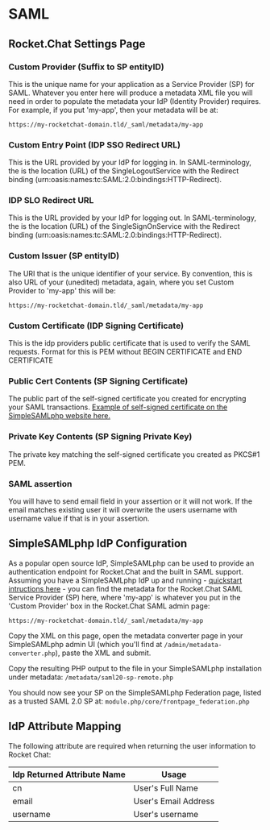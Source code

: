 # SAML

## Rocket.Chat Settings Page

### Custom Provider (Suffix to SP entityID)

This is the unique name for your application as a Service Provider (SP) for SAML. Whatever you enter here will produce a metadata XML file you will need in order to populate the metadata your IdP (Identity Provider) requires. For example, if you put 'my-app', then your metadata will be at:

`https://my-rocketchat-domain.tld/_saml/metadata/my-app`

### Custom Entry Point (IDP SSO Redirect URL)

This is the URL provided by your IdP for logging in. In SAML-terminology, the is the location (URL) of the SingleLogoutService with the Redirect binding (urn:oasis:names:tc:SAML:2.0:bindings:HTTP-Redirect).

### IDP SLO Redirect URL

This is the URL provided by your IdP for logging out. In SAML-terminology, the is the location (URL) of the SingleSignOnService with the Redirect binding (urn:oasis:names:tc:SAML:2.0:bindings:HTTP-Redirect).

### Custom Issuer (SP entityID)

The URI that is the unique identifier of your service. By convention, this is also URL of your (unedited) metadata, again, where you set Custom Provider to 'my-app' this will be:

`https://my-rocketchat-domain.tld/_saml/metadata/my-app`

### Custom Certificate (IDP Signing Certificate)

This is the idp providers public certificate that is used to verify the SAML requests. Format for this is PEM without BEGIN CERTIFICATE and END CERTIFICATE

### Public Cert Contents (SP Signing Certificate)

The public part of the self-signed certificate you created for encrypting your SAML transactions. [Example of self-signed certificate on the SimpleSAMLphp website here.](https://simplesamlphp.org/docs/stable/simplesamlphp-sp#section_1_1)

### Private Key Contents (SP Signing Private Key)

The private key matching the self-signed certificate you created as PKCS#1 PEM.

### SAML assertion

You will have to send email field in your assertion or it will not work. If the email matches existing user it will overwrite the users username with username value if that is in your assertion.

## SimpleSAMLphp IdP Configuration

As a popular open source IdP, SimpleSAMLphp can be used to provide an authentication endpoint for Rocket.Chat and the built in SAML support. Assuming you have a SimpleSAMLphp IdP up and running - [quickstart intructions here](https://simplesamlphp.org/docs/stable/simplesamlphp-idp) - you can find the metadata for the Rocket.Chat SAML Service Provider (SP) here, where 'my-app' is whatever you put in the 'Custom Provider' box in the Rocket.Chat SAML admin page:

`https://my-rocketchat-domain.tld/_saml/metadata/my-app`

Copy the XML on this page, open the metadata converter page in your SimpleSAMLphp admin UI (which you'll find at `/admin/metadata-converter.php`), paste the XML and submit.

Copy the resulting PHP output to the file in your SimpleSAMLphp installation under metadata: `/metadata/saml20-sp-remote.php`

You should now see your SP on the SimpleSAMLphp Federation page, listed as a trusted SAML 2.0 SP at: `module.php/core/frontpage_federation.php`

## IdP Attribute Mapping

The following attribute are required when returning the user information to Rocket Chat:

| Idp Returned Attribute Name | Usage |
| ------ | ------ |
| cn | User's Full Name |
| email | User's Email Address |
| username | User's username |
